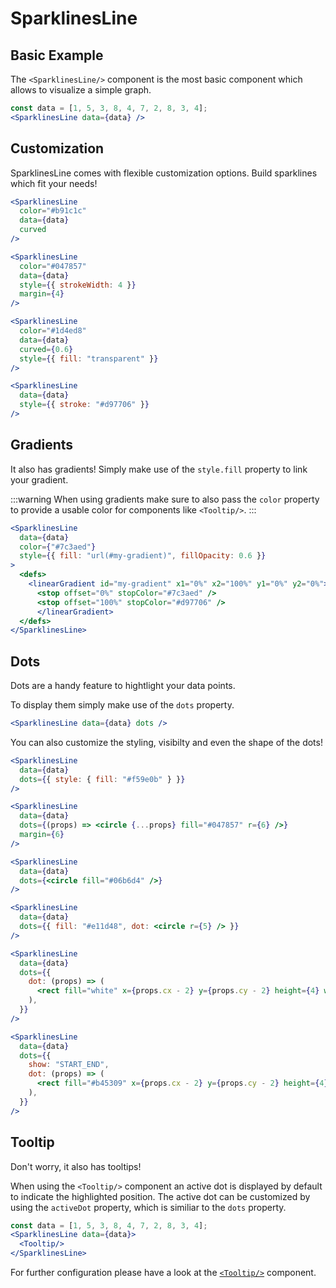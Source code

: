 <script setup>
import {SparklinesLineExample, SparklinesLineCustomization, SparklinesLineGradients, SparklinesLineDotsSimple, SparklinesLineDotsCustom, SparklinesLineTooltip} from "../../examples/sparklines-line.js";
</script>

# SparklinesLine

## Basic Example

The `<SparklinesLine/>` component is the most basic component which allows to visualize a simple graph.

<SparklinesLineExample/>

```jsx
const data = [1, 5, 3, 8, 4, 7, 2, 8, 3, 4];
<SparklinesLine data={data} />
```

## Customization

SparklinesLine comes with flexible customization options. Build sparklines which fit your needs! 

<SparklinesLineCustomization />

```jsx
<SparklinesLine
  color="#b91c1c" 
  data={data} 
  curved 
/>

<SparklinesLine
  color="#047857"
  data={data}
  style={{ strokeWidth: 4 }}
  margin={4}
/>

<SparklinesLine
  color="#1d4ed8"
  data={data}
  curved={0.6}
  style={{ fill: "transparent" }}
/>

<SparklinesLine 
  data={data}
  style={{ stroke: "#d97706" }} 
/>
```

## Gradients

It also has gradients! Simply make use of the `style.fill` property to link your gradient.

:::warning
When using gradients make sure to also pass the `color` property to provide a usable color for components like `<Tooltip/>`.
:::

<SparklinesLineGradients />

```jsx
<SparklinesLine
  data={data}
  color={"#7c3aed"}
  style={{ fill: "url(#my-gradient)", fillOpacity: 0.6 }}
>
  <defs>
    <linearGradient id="my-gradient" x1="0%" x2="100%" y1="0%" y2="0%">
      <stop offset="0%" stopColor="#7c3aed" />
      <stop offset="100%" stopColor="#d97706" />
      </linearGradient>
  </defs>
</SparklinesLine>
```

## Dots

Dots are a handy feature to hightlight your data points.

To display them simply make use of the `dots` property.

<SparklinesLineDotsSimple/>

```jsx
<SparklinesLine data={data} dots />
```

You can also customize the styling, visibilty and even the shape of the dots!

<SparklinesLineDotsCustom />

```jsx
<SparklinesLine
  data={data}
  dots={{ style: { fill: "#f59e0b" } }}
/>

<SparklinesLine
  data={data}
  dots={(props) => <circle {...props} fill="#047857" r={6} />}
  margin={6}
/>

<SparklinesLine
  data={data}
  dots={<circle fill="#06b6d4" />}
/>

<SparklinesLine
  data={data}
  dots={{ fill: "#e11d48", dot: <circle r={5} /> }}
/>

<SparklinesLine
  data={data}
  dots={{
    dot: (props) => (
      <rect fill="white" x={props.cx - 2} y={props.cy - 2} height={4} width={4} />
    ),
  }}
/>

<SparklinesLine
  data={data}
  dots={{
    show: "START_END",
    dot: (props) => (
      <rect fill="#b45309" x={props.cx - 2} y={props.cy - 2} height={4} width={4} />
    ),
  }}
/>
```

## Tooltip

Don't worry, it also has tooltips!

When using the `<Tooltip/>` component an active dot is displayed by default to indicate the highlighted position. The active dot can be customized by using the `activeDot` property, which is similiar to the `dots` property.

<SparklinesLineTooltip/>

```jsx
const data = [1, 5, 3, 8, 4, 7, 2, 8, 3, 4];
<SparklinesLine data={data}>
  <Tooltip/>
</SparklinesLine>
```

For further configuration please have a look at the [`<Tooltip/>`](/general-components/tooltip) component.